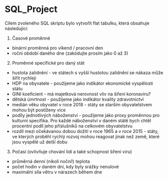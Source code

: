 # SQL_Project

Cílem zvoleného SQL skriptu bylo vytvořit flat tabulku, která obsahuje následující:
1. Časové proměnné
+ binární proměnná pro víkend / pracovní den
+ roční období daného dne (zakódujte prosím jako 0 až 3)
2. Proměnné specifické pro daný stát
+ hustota zalidnění - ve státech s vyšší hustotou zalidnění se nákaza může šířit rychleji
+ HDP na obyvatele - použijeme jako indikátor ekonomické vyspělosti státu
+ GINI koeficient - má majetková nerovnost vliv na šíření koronaviru?
+ dětská úmrtnost - použijeme jako indikátor kvality zdravotnictví
+ medián věku obyvatel v roce 2018 - státy se starším obyvatelstvem mohou být postiženy více
+ podíly jednotlivých náboženství - použijeme jako proxy proměnnou pro kulturní specifika. Pro každé náboženství v daném státě bych chtěl procentní podíl jeho příslušníků na celkovém obyvatelstvu
+ rozdíl mezi očekávanou dobou dožití v roce 1965 a v roce 2015 - státy, ve kterých proběhl rychlý rozvoj mohou reagovat jinak než země, které jsou vyspělé už delší dobu
3. Počasí (ovlivňuje chování lidí a také schopnost šíření viru)
+ průměrná denní (nikoli noční!) teplota
+ počet hodin v daném dni, kdy byly srážky nenulové
+ maximální síla větru v nárazech během dne
